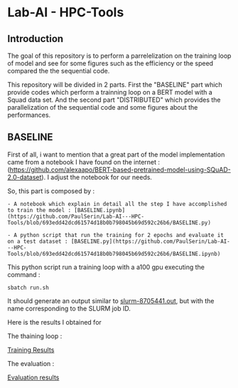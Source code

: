# Lab-AI - HPC-Tools

## Introduction 

The goal of this repository is to perform a parrelelization on the training loop of model and see for some figures such as the efficiency or the speed compared the the sequential code.

This repository will be divided in 2 parts. First the "BASELINE" part which provide codes which perform a trainning loop on a BERT model with a Squad data set. And the second part "DISTRIBUTED" which provides the parallelization of the sequential code and some figures about the performances.


## BASELINE

First of all, i want to mention that a great part of the model implementation came from a notebook I have found on the internet : (https://github.com/alexaapo/BERT-based-pretrained-model-using-SQuAD-2.0-dataset). I adjust the notebook for our needs. 

So, this part is composed by :
    
    - A notebook which explain in detail all the step I have accomplished to train the model : [BASELINE.ipynb](https://github.com/PaulSerin/Lab-AI---HPC-Tools/blob/693edd42dcd61574d18b0b798045b69d592c26b6/BASELINE.py)

    - A python script that run the training for 2 epochs and evaluate it on a test dataset : [BASELINE.py](https://github.com/PaulSerin/Lab-AI---HPC-Tools/blob/693edd42dcd61574d18b0b798045b69d592c26b6/BASELINE.ipynb)


This python script run a training loop with a a100 gpu executing the command :

```
sbatch run.sh
```

It should generate an output similar to [slurm-8705441.out](https://github.com/PaulSerin/Lab-AI---HPC-Tools/blob/693edd42dcd61574d18b0b798045b69d592c26b6/slurm-8705441.out), but with the name corresponding to the SLURM job ID.

Here is the results I obtained for 

The thaining loop :

[Training Results](https://github.com/PaulSerin/Lab-AI---HPC-Tools/blob/693edd42dcd61574d18b0b798045b69d592c26b6/slurm-8703817.out#L247-L249)

The evaluation : 

[Evaluation results](https://github.com/PaulSerin/Lab-AI---HPC-Tools/blob/1d9f1d90a416b68af08f99c09e14a8046a09d4c7/slurm-8703817.out#L5789-L5791)
